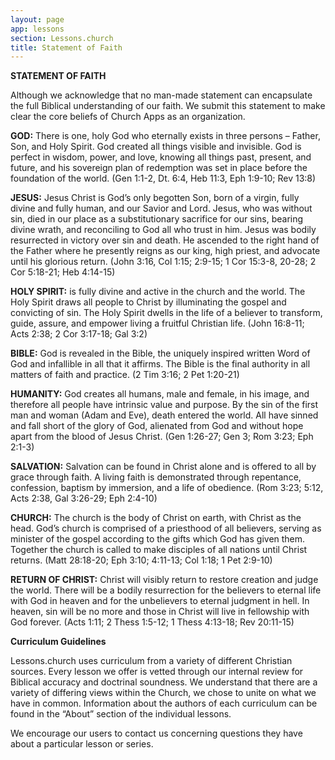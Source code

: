 ```yaml
---
layout: page
app: lessons
section: Lessons.church
title: Statement of Faith
---
```


**STATEMENT OF FAITH**

Although we acknowledge that no man-made statement can encapsulate the full Biblical understanding of our faith. We submit this statement to make clear the core beliefs of Church Apps as an organization.

**GOD:** There is one, holy God who eternally exists in three persons – Father, Son, and Holy Spirit. God created all things visible and invisible. God is perfect in wisdom, power, and love, knowing all things past, present, and future, and his sovereign plan of redemption was set in place before the foundation of the world. (Gen 1:1-2, Dt. 6:4, Heb 11:3, Eph 1:9-10; Rev 13:8)

**JESUS:** Jesus Christ is God’s only begotten Son, born of a virgin, fully divine and fully human, and our Savior and Lord. Jesus, who was without sin, died in our place as a substitutionary sacrifice for our sins, bearing divine wrath, and reconciling to God all who trust in him. Jesus was bodily resurrected in victory over sin and death. He ascended to the right hand of the Father where he presently reigns as our king, high priest, and advocate until his glorious return. (John 3:16, Col 1:15; 2:9-15; 1 Cor 15:3-8, 20-28; 2 Cor 5:18-21; Heb 4:14-15)

**HOLY SPIRIT:** is fully divine and active in the church and the world. The Holy Spirit draws all people to Christ by illuminating the gospel and convicting of sin. The Holy Spirit dwells in the life of a believer to transform, guide, assure, and empower living a fruitful Christian life. (John 16:8-11; Acts 2:38; 2 Cor 3:17-18; Gal 3:2)

**BIBLE:** God is revealed in the Bible, the uniquely inspired written Word of God and infallible in all that it affirms. The Bible is the final authority in all matters of faith and practice. (2 Tim 3:16; 2 Pet 1:20-21)

**HUMANITY:** God creates all humans, male and female, in his image, and therefore all people have intrinsic value and purpose. By the sin of the first man and woman (Adam and Eve), death entered the world. All have sinned and fall short of the glory of God, alienated from God and without hope apart from the blood of Jesus Christ. (Gen 1:26-27; Gen 3; Rom 3:23; Eph 2:1-3)

**SALVATION:** Salvation can be found in Christ alone and is offered to all by grace through faith. A living faith is demonstrated through repentance, confession, baptism by immersion, and a life of obedience. (Rom 3:23; 5:12, Acts 2:38, Gal 3:26-29; Eph 2:4-10)

**CHURCH:** The church is the body of Christ on earth, with Christ as the head. God’s church is comprised of a priesthood of all believers, serving as minister of the gospel according to the gifts which God has given them. Together the church is called to make disciples of all nations until Christ returns. (Matt 28:18-20; Eph 3:10; 4:11-13; Col 1:18; 1 Pet 2:9-10)

**RETURN OF CHRIST:** Christ will visibly return to restore creation and judge the world. There will be a bodily resurrection for the believers to eternal life with God in heaven and for the unbelievers to eternal judgment in hell. In heaven, sin will be no more and those in Christ will live in fellowship with God forever. (Acts 1:11; 2 Thess 1:5-12; 1 Thess 4:13-18; Rev 20:11-15)

**Curriculum Guidelines**

Lessons.church uses curriculum from a variety of different Christian sources. Every lesson we offer is vetted through our internal review for Biblical accuracy and doctrinal soundness. We understand that there are a variety of differing views within the Church, we chose to unite on what we have in common. Information about the authors of each curriculum can be found in the “About” section of the individual lessons.

We encourage our users to contact us concerning questions they have about a particular lesson or series.
